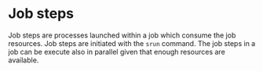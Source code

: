 # Job steps

Job steps are processes launched within a job which consume the job resources. Job steps are initiated with the `srun` command. The job steps in a job can be execute also in parallel given that enough resources are available.
